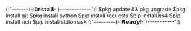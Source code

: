 (:"-------(-:𝗜𝗻𝘀𝘁𝗮𝗹𝗹-:)-------------":)
$pkg update && pkg upgrade
$pkg install git
$pkg install python
$pip install requests
$pip install bs4
$pip install rich
$pip install stdiomask
(:"---------(-:𝙍𝙚𝙖𝙙𝙮!-:)-----------":)  
